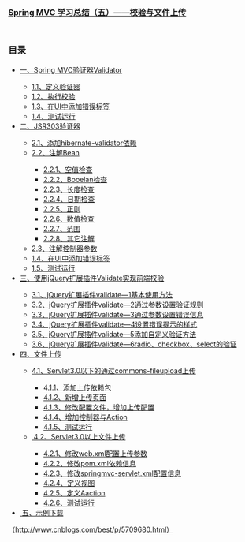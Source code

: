 <a href="http://www.cnblogs.com/best/p/5709680.html">
<h3>Spring MVC 学习总结（五）——校验与文件上传</h3><br/></a>

<div id="navCategory"><p style="font-size:18px"><b>目录</b></p><ul class="first_class_ul"><li><a href="#_label0">一、Spring MVC验证器Validator</a></li><ul class="second_class_ul"><li><a href="#_lab2_0_0">1.1、定义验证器</a></li><li><a href="#_lab2_0_1">1.2、执行校验</a></li><li><a href="#_lab2_0_2">1.3、在UI中添加错误标签</a></li><li><a href="#_lab2_0_3">1.4、测试运行</a></li></ul><li><a href="#_label1">二、JSR303验证器</a></li><ul class="second_class_ul"><li><a href="#_lab2_1_0">2.1、添加hibernate-validator依赖</a></li><li><a href="#_lab2_1_1">2.2、注解Bean</a></li><ul class="third_class_ul"><li><a href="#_label3_1_1_0">2.2.1、空值检查</a></li><li><a href="#_label3_1_1_1">2.2.2、Booelan检查</a></li><li><a href="#_label3_1_1_2">2.2.3、长度检查</a></li><li><a href="#_label3_1_1_3">2.2.4、日期检查</a></li><li><a href="#_label3_1_1_4">2.2.5、正则</a></li><li><a href="#_label3_1_1_5">2.2.6、数值检查</a></li><li><a href="#_label3_1_1_6">2.2.7、范围</a></li><li><a href="#_label3_1_1_7">2.2.8、其它注解</a></li></ul><li><a href="#_lab2_1_2">2.3、注解控制器参数</a></li><li><a href="#_lab2_1_3">1.4、在UI中添加错误标签</a></li><li><a href="#_lab2_1_4">1.5、测试运行</a></li></ul><li><a href="#_label2">三、使用jQuery扩展插件Validate实现前端校验</a></li><ul class="second_class_ul"><li><a href="#_lab2_2_0">3.1、jQuery扩展插件validate—1基本使用方法</a></li><li><a href="#_lab2_2_1">3.2、jQuery扩展插件validate—2通过参数设置验证规则</a></li><li><a href="#_lab2_2_2">3.3、jQuery扩展插件validate—3通过参数设置错误信息</a></li><li><a href="#_lab2_2_3">3.4、jQuery扩展插件validate—4设置错误提示的样式</a></li><li><a href="#_lab2_2_4">3.5、jQuery扩展插件validate—5添加自定义验证方法</a></li><li><a href="#_lab2_2_5">3.6、jQuery扩展插件validate—6radio、checkbox、select的验证</a></li></ul><li><a href="#_label3">四、文件上传</a></li><ul class="second_class_ul"><li><a href="#_lab2_3_0">4.1、Servlet3.0以下的通过commons-fileupload上传</a></li><ul class="third_class_ul"><li><a href="#_label3_3_0_0">4.1.1、添加上传依赖包</a></li><li><a href="#_label3_3_0_1">4.1.2、新增上传页面</a></li><li><a href="#_label3_3_0_2">4.1.3、修改配置文件，增加上传配置</a></li><li><a href="#_label3_3_0_3">4.1.4、增加控制器与Action</a></li><li><a href="#_label3_3_0_4">4.1.5、测试运行</a></li></ul><li><a href="#_lab2_3_1">&nbsp;4.2、Servlet3.0以上文件上传</a></li><ul class="third_class_ul"><li><a href="#_label3_3_1_0">4.2.1、修改web.xml配置上传参数</a></li><li><a href="#_label3_3_1_1">4.2.2、修改pom.xml依赖信息</a></li><li><a href="#_label3_3_1_2">4.2.3、修改springmvc-servlet.xml配置信息</a></li><li><a href="#_label3_3_1_3">4.2.4、定义视图</a></li><li><a href="#_label3_3_1_4">4.2.5、定义Aaction</a></li><li><a href="#_label3_3_1_5">4.2.6、测试运行</a></li></ul></ul><li><a href="#_label4">&nbsp;五、示例下载</a></li></ul></div>

（http://www.cnblogs.com/best/p/5709680.html）
